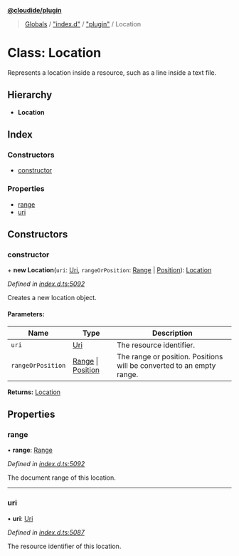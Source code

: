 **[@cloudide/plugin](../README.md)**

> [Globals](../README.md) / ["index.d"](../modules/_index_d_.md) / ["plugin"](../modules/_index_d_._plugin_.md) / Location

# Class: Location

Represents a location inside a resource, such as a line
inside a text file.

## Hierarchy

* **Location**

## Index

### Constructors

* [constructor](_index_d_._plugin_.location.md#constructor)

### Properties

* [range](_index_d_._plugin_.location.md#range)
* [uri](_index_d_._plugin_.location.md#uri)

## Constructors

### constructor

\+ **new Location**(`uri`: [Uri](_index_d_._plugin_.uri.md), `rangeOrPosition`: [Range](_index_d_._plugin_.range.md) \| [Position](_index_d_._plugin_.position.md)): [Location](_index_d_._plugin_.location.md)

*Defined in [index.d.ts:5092](https://github.com/shuyaqian/cloudide-plugin-api/blob/57a3a2a/index.d.ts#L5092)*

Creates a new location object.

#### Parameters:

Name | Type | Description |
------ | ------ | ------ |
`uri` | [Uri](_index_d_._plugin_.uri.md) | The resource identifier. |
`rangeOrPosition` | [Range](_index_d_._plugin_.range.md) \| [Position](_index_d_._plugin_.position.md) | The range or position. Positions will be converted to an empty range.  |

**Returns:** [Location](_index_d_._plugin_.location.md)

## Properties

### range

•  **range**: [Range](_index_d_._plugin_.range.md)

*Defined in [index.d.ts:5092](https://github.com/shuyaqian/cloudide-plugin-api/blob/57a3a2a/index.d.ts#L5092)*

The document range of this location.

___

### uri

•  **uri**: [Uri](_index_d_._plugin_.uri.md)

*Defined in [index.d.ts:5087](https://github.com/shuyaqian/cloudide-plugin-api/blob/57a3a2a/index.d.ts#L5087)*

The resource identifier of this location.
